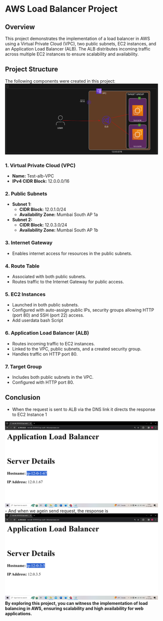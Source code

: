 # AWS Load Balancer Project

## Overview

This project demonstrates the implementation of a load balancer in AWS using a Virtual Private Cloud (VPC), two public subnets, EC2 instances, and an Application Load Balancer (ALB). The ALB distributes incoming traffic across multiple EC2 instances to ensure scalability and availability.

## Project Structure

The following components were created in this project:
<img src="Images/Diagram.png" alt="Project Architecture">

### 1. Virtual Private Cloud (VPC)

- **Name:** Test-alb-VPC
- **IPv4 CIDR Block:** 12.0.0.0/16

### 2. Public Subnets

- **Subnet 1:** 
  - **CIDR Block:** 12.0.1.0/24
  - **Availability Zone:** Mumbai South AP 1a
- **Subnet 2:** 
  - **CIDR Block:** 12.0.3.0/24
  - **Availability Zone:** Mumbai South AP 1b

### 3. Internet Gateway

- Enables internet access for resources in the public subnets.

### 4. Route Table

- Associated with both public subnets.
- Routes traffic to the Internet Gateway for public access.

### 5. EC2 Instances

- Launched in both public subnets.
- Configured with auto-assign public IPs, security groups allowing HTTP (port 80) and SSH (port 22) access.
- Add userdata bash Script

### 6. Application Load Balancer (ALB)

- Routes incoming traffic to EC2 instances.
- Linked to the VPC, public subnets, and a created security group.
- Handles traffic on HTTP port 80.

### 7. Target Group

- Includes both public subnets in the VPC.
- Configured with HTTP port 80.

## Conclusion
- When the request is sent to ALB via the DNS link it directs the response to EC2 Instance 1
 <img src="Images/Instance 1.png" alt="Instance 1">
- And when we agein send request, the response is  
<img src="Images/Instance 2.png" alt="Instance 2">
<br>
<strong>By exploring this project, you can witness the implementation of load balancing in AWS, ensuring scalability and high availability for web applications.</strong>
